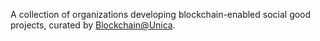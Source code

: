 A collection of organizations developing blockchain-enabled social good projects, curated by [Blockchain@Unica](https://blockchain.unica.it/).
